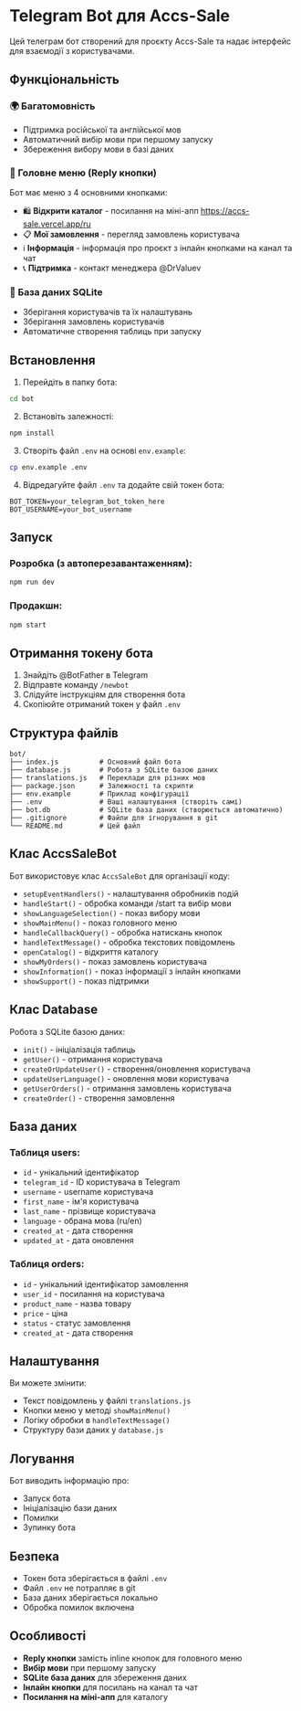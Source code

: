 # Telegram Bot для Accs-Sale

Цей телеграм бот створений для проєкту Accs-Sale та надає інтерфейс для взаємодії з користувачами.

## Функціональність

### 🌍 Багатомовність

- Підтримка російської та англійської мов
- Автоматичний вибір мови при першому запуску
- Збереження вибору мови в базі даних

### 📱 Головне меню (Reply кнопки)

Бот має меню з 4 основними кнопками:

- 🛍️ **Відкрити каталог** - посилання на міні-апп https://accs-sale.vercel.app/ru
- 📋 **Мої замовлення** - перегляд замовлень користувача
- ℹ️ **Інформація** - інформація про проєкт з інлайн кнопками на канал та чат
- 📞 **Підтримка** - контакт менеджера @DrValuev

### 💾 База даних SQLite

- Зберігання користувачів та їх налаштувань
- Зберігання замовлень користувачів
- Автоматичне створення таблиць при запуску

## Встановлення

1. Перейдіть в папку бота:

```bash
cd bot
```

2. Встановіть залежності:

```bash
npm install
```

3. Створіть файл `.env` на основі `env.example`:

```bash
cp env.example .env
```

4. Відредагуйте файл `.env` та додайте свій токен бота:

```
BOT_TOKEN=your_telegram_bot_token_here
BOT_USERNAME=your_bot_username
```

## Запуск

### Розробка (з автоперезавантаженням):

```bash
npm run dev
```

### Продакшн:

```bash
npm start
```

## Отримання токену бота

1. Знайдіть @BotFather в Telegram
2. Відправте команду `/newbot`
3. Слідуйте інструкціям для створення бота
4. Скопіюйте отриманий токен у файл `.env`

## Структура файлів

```
bot/
├── index.js          # Основний файл бота
├── database.js       # Робота з SQLite базою даних
├── translations.js   # Переклади для різних мов
├── package.json      # Залежності та скрипти
├── env.example       # Приклад конфігурації
├── .env              # Ваші налаштування (створіть самі)
├── bot.db            # SQLite база даних (створюється автоматично)
├── .gitignore        # Файли для ігнорування в git
└── README.md         # Цей файл
```

## Клас AccsSaleBot

Бот використовує клас `AccsSaleBot` для організації коду:

- `setupEventHandlers()` - налаштування обробників подій
- `handleStart()` - обробка команди /start та вибір мови
- `showLanguageSelection()` - показ вибору мови
- `showMainMenu()` - показ головного меню
- `handleCallbackQuery()` - обробка натискань кнопок
- `handleTextMessage()` - обробка текстових повідомлень
- `openCatalog()` - відкриття каталогу
- `showMyOrders()` - показ замовлень користувача
- `showInformation()` - показ інформації з інлайн кнопками
- `showSupport()` - показ підтримки

## Клас Database

Робота з SQLite базою даних:

- `init()` - ініціалізація таблиць
- `getUser()` - отримання користувача
- `createOrUpdateUser()` - створення/оновлення користувача
- `updateUserLanguage()` - оновлення мови користувача
- `getUserOrders()` - отримання замовлень користувача
- `createOrder()` - створення замовлення

## База даних

### Таблиця users:

- `id` - унікальний ідентифікатор
- `telegram_id` - ID користувача в Telegram
- `username` - username користувача
- `first_name` - ім'я користувача
- `last_name` - прізвище користувача
- `language` - обрана мова (ru/en)
- `created_at` - дата створення
- `updated_at` - дата оновлення

### Таблиця orders:

- `id` - унікальний ідентифікатор замовлення
- `user_id` - посилання на користувача
- `product_name` - назва товару
- `price` - ціна
- `status` - статус замовлення
- `created_at` - дата створення

## Налаштування

Ви можете змінити:

- Текст повідомлень у файлі `translations.js`
- Кнопки меню у методі `showMainMenu()`
- Логіку обробки в `handleTextMessage()`
- Структуру бази даних у `database.js`

## Логування

Бот виводить інформацію про:

- Запуск бота
- Ініціалізацію бази даних
- Помилки
- Зупинку бота

## Безпека

- Токен бота зберігається в файлі `.env`
- Файл `.env` не потрапляє в git
- База даних зберігається локально
- Обробка помилок включена

## Особливості

- **Reply кнопки** замість inline кнопок для головного меню
- **Вибір мови** при першому запуску
- **SQLite база даних** для збереження даних
- **Інлайн кнопки** для посилань на канал та чат
- **Посилання на міні-апп** для каталогу
